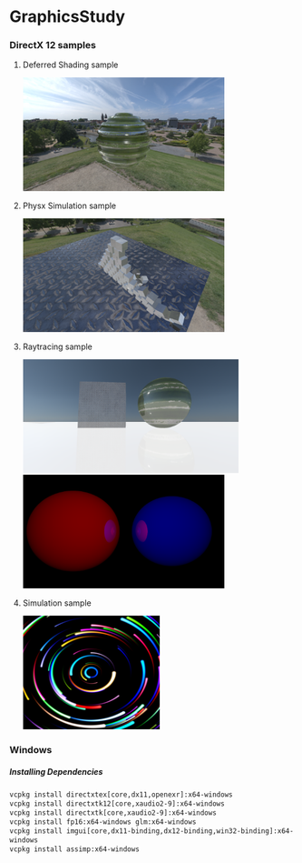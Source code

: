# GraphicsStudy


### DirectX 12 samples
1. Deferred Shading sample
    
    <img src="GraphicsStudy/Renderer/Results/PassApp/240828-2342.png" height="200">

1. Physx Simulation sample
    
    <img src="GraphicsStudy/Renderer/Results/PhysxSimulationApp/240828-1952.png" alt="Physx Simulation" height="200">

1. Raytracing sample
    
    <img src="GraphicsStudy/Renderer/Results/RaytracingApp/240901-1934.png" alt="D3D12 Raytracing" height="200">
    <img src="GraphicsStudy/Renderer/Results/RaytracingApp/240828-2337.png" height="200">

1. Simulation sample
    
    <img src="GraphicsStudy/Renderer/Results/SimulationApp/240905-2056.png" height="200">



### Windows
##### Installing Dependencies
```
vcpkg install directxtex[core,dx11,openexr]:x64-windows
vcpkg install directxtk12[core,xaudio2-9]:x64-windows
vcpkg install directxtk[core,xaudio2-9]:x64-windows
vcpkg install fp16:x64-windows glm:x64-windows
vcpkg install imgui[core,dx11-binding,dx12-binding,win32-binding]:x64-windows
vcpkg install assimp:x64-windows
``` 
